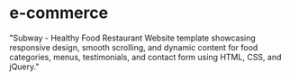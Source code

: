 # e-commerce
"Subway - Healthy Food Restaurant Website template showcasing responsive design, smooth scrolling, and dynamic content for food categories, menus, testimonials, and contact form using HTML, CSS, and jQuery."
